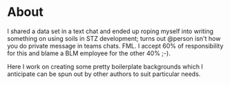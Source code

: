 # About

I shared a data set in a text chat and ended up roping myself into writing something on using soils in STZ development; turns out @person isn't how you do private message in teams chats. FML. 
I accept 60% of responsibility for this and blame a BLM employee for the other 40% ;-). 

Here I work on creating some pretty boilerplate backgrounds which I anticipate can be spun out by other authors to suit particular needs. 
